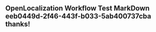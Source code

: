 <properties
ms.topic="hero-topic"
ms.test1="hero-topic"
ms.test2="test"/>


## OpenLocalization Workflow Test MarkDown eeb0449d-2f46-443f-b033-5ab400737cba thanks!



<!--HONumber=Jan17_HO2-->


